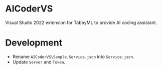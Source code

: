 # AICoderVS
Visual Studio 2022 extension for TabbyML to provide AI coding assistant.

# Development

- Rename `AICoderVS\Sample.Service.json` into `Service.json`.
- Update `Server` and `Token`.